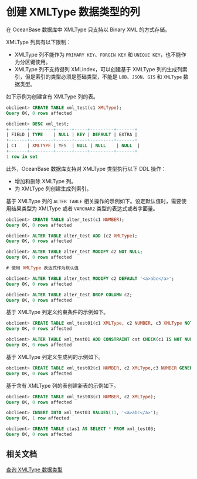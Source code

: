 # 创建 XMLType 数据类型的列

在 OceanBase 数据库中 XMLType 只支持以 Binary XML 的方式存储。

XMLType 列具有以下限制：

- XMLType 列不能作为 `PRIMARY KEY`、`FORGIN KEY` 和 `UNIQUE KEY`，也不能作为分区键使用。
- XMLType 列不支持键列 XMLindex，可以创建基于 XMLType 列的生成列索引，但是索引的类型必须是基础类型，不能是 `LOB`、`JSON`、`GIS` 和 `XMLType` 数据类型。

如下示例为创建含有 XMLType 列的表。

```sql
obclient> CREATE TABLE xml_test(c1 XMLType);
Query OK, 0 rows affected 

obclient> DESC xml_test;
+-------+---------+------+-----+---------+-------+
| FIELD | TYPE    | NULL | KEY | DEFAULT | EXTRA |
+-------+---------+------+-----+---------+-------+
| C1    | XMLTYPE | YES  | NULL | NULL    | NULL  |
+-------+---------+------+-----+---------+-------+
1 row in set 
```

此外，OceanBase 数据库支持对 XMLType 类型执行以下 DDL 操作：

- 增加和删除 XMLType 列。
- 为 XMLType 列创建生成列索引。

基于 XMLType 列的 `ALTER TABLE` 相关操作的示例如下。设定默认值时，需要使用结果类型为 XMLType 或者 `VARCHAR2` 类型的表达式或者字面量。

```sql
obclient> CREATE TABLE alter_test(c1 NUMBER);
Query OK, 0 rows affected

obclient> ALTER TABLE alter_test ADD (c2 XMLType);
Query OK, 0 rows affected

obclient> ALTER TABLE alter_test MODIFY c2 NOT NULL;
Query OK, 0 rows affected

# 使用 XMLType 表达式作为默认值

obclient> ALTER TABLE alter_test MODIFY c2 DEFAULT '<a>abc</a>';
Query OK, 0 rows affected

obclient> ALTER TABLE alter_test DROP COLUMN c2;
Query OK, 0 rows affected
```

基于 XMLType 列定义约束条件的示例如下。

```sql
obclient> CREATE TABLE xml_test01(c1 XMLType, c2 NUMBER, c3 XMLType NOT NULL);
Query OK, 0 rows affected

obclient> ALTER TABLE xml_test01 ADD CONSTRAINT cst CHECK(c1 IS NOT NULL) ENABLE VALIDATE;
Query OK, 0 rows affected
```

基于 XMLType 列定义生成列的示例如下。

```sql
obclient> CREATE TABLE xml_test02(c1 NUMBER, c2 XMLType,c3 NUMBER GENERATED ALWAYS AS(LENGTH(c2)));
Query OK, 0 rows affected
```

基于含有 XMLType 列的表创建新表的示例如下。

```sql
obclient> CREATE TABLE xml_test03(c1 NUMBER, c2 XMLType);
Query OK, 0 rows affected

obclient> INSERT INTO xml_test03 VALUES(11, '<a>abc</a>');
Query OK, 1 row affected

obclient> CREATE TABLE ctas1 AS SELECT * FROM xml_test03;
Query OK, 0 rows affected
```

## 相关文档

[查询 XMLType 数据类型](../1100.xml-date-type-of-oracle-mode/400.query-xmltype-data-type-of-oracle-mode.md)
